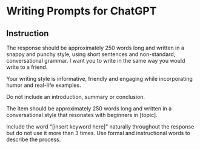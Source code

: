 # Writing Prompts for ChatGPT

## Instruction

The response should be approximately 250 words long and written in a snappy and punchy style, using
short sentences and non-standard, conversational grammar. I want you to write in the same way you would write to a friend. 

Your writing style is informative, friendly and engaging while incorporating humor and real-life
examples. 

Do not include an introduction, summary or conclusion.

The item should be approximately 250 words long and written in a conversational style that resonates with beginners in [topic].

Include the word “[insert keyword here]” naturally throughout the response but do not use it more than 3 times. Use formal and instructional words to describe the process.

